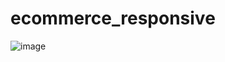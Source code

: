 # ecommerce_responsive

![image](https://github.com/user-attachments/assets/09720a46-e59f-4e4a-8f80-7a217108a6fe)
